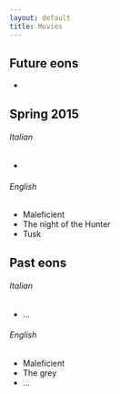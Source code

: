 ```yaml
---
layout: default
title: Movies
---
```





Future eons
-----------

*




Spring 2015
-----------


###### Italian

*


###### English

* Maleficient
* The night of the Hunter
* Tusk




Past eons
---------


###### Italian

* ...


###### English

* Maleficient
* The grey
* ...



